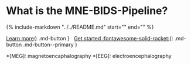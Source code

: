 # What is the MNE-BIDS-Pipeline?

{%
  include-markdown "../../README.md"
  start="<!--tagline-start-->"
  end="<!--tagline-end-->"
%}

[Learn more](features/features.md){: .md-button } &nbsp;
[Get started :fontawesome-solid-rocket:](getting_started/install.md){: .md-button .md-button--primary }

*[MEG]: magnetoencaphalography
*[EEG]: electroencephalography
